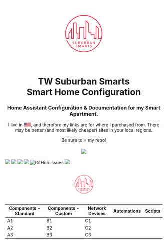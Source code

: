 <p align="center">
  <img src="/images/suburban-smarts.png" width="250"/>
</p>

<h1 align="center">TW Suburban Smarts <br />Smart Home Configuration</h1>
<h3 align="center">Home Assistant Configuration &amp; Documentation for my Smart Apartment.</h3>
<p align="center">
  I live in <img src="/images/us.png"/>, and therefore my links are for where I purchased from. There may be better (and most likely cheaper) sites in your local regions.</p>
<p align="center">Be sure to ⭐ my repo!</p> 
<p align="center">
<a href="https://hits.seeyoufarm.com"><img src="https://hits.seeyoufarm.com/api/count/incr/badge.svg?url=https%3A%2F%2Fdocs.suburbansmarts.org&count_bg=%23E60023&title_bg=%23000000&icon=&icon_color=%23000000&title=hits&edge_flat=true"/></a>
</p>
<p>
  <img src="https://img.shields.io/github/last-commit/twhite96/TW-HomeAssistant-Config?style=for-the-badge">
  <img src="https://img.shields.io/badge/HA--Version-5.12-brightgreen?style=for-the-badge">
  <img src="https://img.shields.io/maintenance/yes/2021?style=for-the-badge">
  <img src="https://img.shields.io/badge/License-Unlicense-blueviolet?style=for-the-badge" />
  <img alt="GitHub issues" src="https://img.shields.io/github/issues/twhite96/TW-HomeAssistant-Config?logoColor=yellow&style=for-the-badge">
  <img src="https://img.shields.io/github/stars/twhite96/TW-HomeAssistant-Config?style=social">
</p>

<p align="center">
  <img src="/images/suburban-smarts.png" width="125"/>
</p>



| Components - Standard | Components - Custom | Network Devices | Automations | Scripts |
| --------------------- | ------------------- | --------------- | ----------- | ------- |
| A1                    | B1                  | C1              |             |         |
| A2                    | B2                  | C2              |             |         |
| A3                    | B3                  | C3              |             |         |